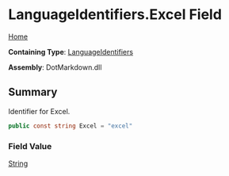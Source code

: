 # LanguageIdentifiers\.Excel Field

[Home](../../../README.md)

**Containing Type**: [LanguageIdentifiers](../README.md)

**Assembly**: DotMarkdown\.dll

## Summary

Identifier for Excel\.

```csharp
public const string Excel = "excel"
```

### Field Value

[String](https://docs.microsoft.com/en-us/dotnet/api/system.string)

